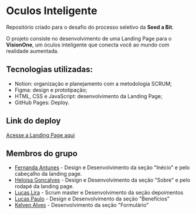 # Oculos Inteligente

Repositório criado para o desafio do processo seletivo da **Seed a Bit**. 

O projeto consiste no desenvolvimento de uma Landing Page para o **VisionOne**, um óculos inteligente que conecta você ao mundo com realidade aumentada.

## Tecnologias utilizadas:
  - Notion: organização e planejamento com a metodologia SCRUM;
  - Figma: design e prototipação;
  - HTML, CSS e JavaScript: desenvolvimento da Landing Page;
  - GitHub Pages: Deploy.

  ## Link do deploy

  [Acesse a Landing Page aqui]() 

  ## Membros do grupo

- [Fernanda Antunes](https://github.com/fernandadev-07) - Design e Desenvolvimento da seção "Inécio" e pelo cabeçalho da landing page. 
- [Heloisa Goncalves](https://github.com/HeloisaGS) - Design e Desenvolvimento da seção "Sobre" e pelo rodapé da landing page.
- [Lucas Lira](https://github.com/LucasLira42) - Scrum master e Desenvolvimento da seção depoimentos
- [Lucas Paulo](https://github.com/lpauloaraujo) - Design e Desenvolvimento da seção "Benefícios"
- [Kelven Alves](https://github.com/KelvenAlves) - Desenvolvimento da seção "Formulário"

